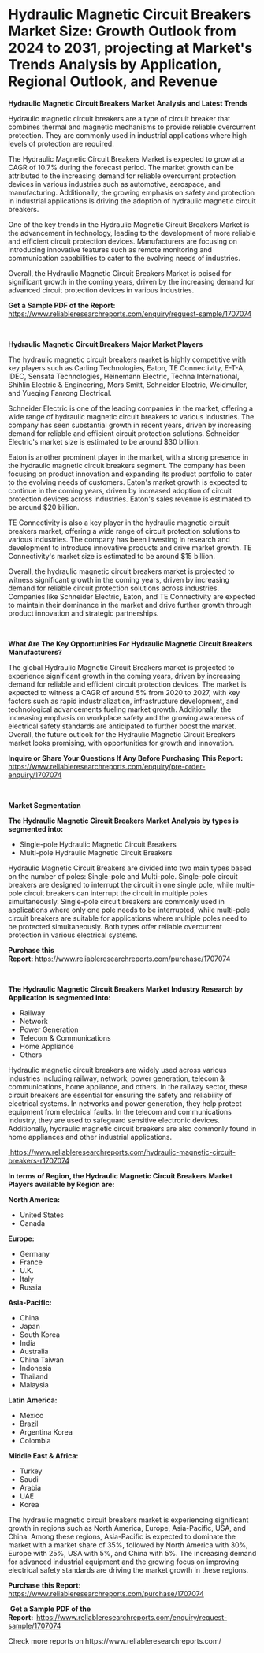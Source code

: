 <p><h1>Hydraulic Magnetic Circuit Breakers Market Size: Growth Outlook from 2024 to 2031, projecting at Market's Trends Analysis by Application, Regional Outlook, and Revenue</h1></p><p><strong>Hydraulic Magnetic Circuit Breakers Market Analysis and Latest Trends</strong></p>
<p><p>Hydraulic magnetic circuit breakers are a type of circuit breaker that combines thermal and magnetic mechanisms to provide reliable overcurrent protection. They are commonly used in industrial applications where high levels of protection are required.</p><p>The Hydraulic Magnetic Circuit Breakers Market is expected to grow at a CAGR of 10.7% during the forecast period. The market growth can be attributed to the increasing demand for reliable overcurrent protection devices in various industries such as automotive, aerospace, and manufacturing. Additionally, the growing emphasis on safety and protection in industrial applications is driving the adoption of hydraulic magnetic circuit breakers.</p><p>One of the key trends in the Hydraulic Magnetic Circuit Breakers Market is the advancement in technology, leading to the development of more reliable and efficient circuit protection devices. Manufacturers are focusing on introducing innovative features such as remote monitoring and communication capabilities to cater to the evolving needs of industries.</p><p>Overall, the Hydraulic Magnetic Circuit Breakers Market is poised for significant growth in the coming years, driven by the increasing demand for advanced circuit protection devices in various industries.</p></p>
<p><strong>Get a Sample PDF of the Report:&nbsp;</strong> <a href="https://www.reliableresearchreports.com/enquiry/request-sample/1707074">https://www.reliableresearchreports.com/enquiry/request-sample/1707074</a></p>
<p>&nbsp;</p>
<p><strong>Hydraulic Magnetic Circuit Breakers Major Market Players</strong></p>
<p><p>The hydraulic magnetic circuit breakers market is highly competitive with key players such as Carling Technologies, Eaton, TE Connectivity, E-T-A, IDEC, Sensata Technologies, Heinemann Electric, Techna International, Shihlin Electric & Engineering, Mors Smitt, Schneider Electric, Weidmuller, and Yueqing Fanrong Electrical. </p><p>Schneider Electric is one of the leading companies in the market, offering a wide range of hydraulic magnetic circuit breakers to various industries. The company has seen substantial growth in recent years, driven by increasing demand for reliable and efficient circuit protection solutions. Schneider Electric's market size is estimated to be around $30 billion.</p><p>Eaton is another prominent player in the market, with a strong presence in the hydraulic magnetic circuit breakers segment. The company has been focusing on product innovation and expanding its product portfolio to cater to the evolving needs of customers. Eaton's market growth is expected to continue in the coming years, driven by increased adoption of circuit protection devices across industries. Eaton's sales revenue is estimated to be around $20 billion.</p><p>TE Connectivity is also a key player in the hydraulic magnetic circuit breakers market, offering a wide range of circuit protection solutions to various industries. The company has been investing in research and development to introduce innovative products and drive market growth. TE Connectivity's market size is estimated to be around $15 billion.</p><p>Overall, the hydraulic magnetic circuit breakers market is projected to witness significant growth in the coming years, driven by increasing demand for reliable circuit protection solutions across industries. Companies like Schneider Electric, Eaton, and TE Connectivity are expected to maintain their dominance in the market and drive further growth through product innovation and strategic partnerships.</p></p>
<p>&nbsp;</p>
<p><strong>What Are The Key Opportunities For Hydraulic Magnetic Circuit Breakers Manufacturers?</strong></p>
<p><p>The global Hydraulic Magnetic Circuit Breakers market is projected to experience significant growth in the coming years, driven by increasing demand for reliable and efficient circuit protection devices. The market is expected to witness a CAGR of around 5% from 2020 to 2027, with key factors such as rapid industrialization, infrastructure development, and technological advancements fueling market growth. Additionally, the increasing emphasis on workplace safety and the growing awareness of electrical safety standards are anticipated to further boost the market. Overall, the future outlook for the Hydraulic Magnetic Circuit Breakers market looks promising, with opportunities for growth and innovation.</p></p>
<p><strong>Inquire or Share Your Questions If Any Before Purchasing This Report:</strong> <a href="https://www.reliableresearchreports.com/enquiry/pre-order-enquiry/1707074">https://www.reliableresearchreports.com/enquiry/pre-order-enquiry/1707074</a></p>
<p>&nbsp;</p>
<p><strong>Market Segmentation</strong></p>
<p><strong>The Hydraulic Magnetic Circuit Breakers Market Analysis by types is segmented into:</strong></p>
<p><ul><li>Single-pole Hydraulic Magnetic Circuit Breakers</li><li>Multi-pole Hydraulic Magnetic Circuit Breakers</li></ul></p>
<p><p>Hydraulic Magnetic Circuit Breakers are divided into two main types based on the number of poles: Single-pole and Multi-pole. Single-pole circuit breakers are designed to interrupt the circuit in one single pole, while multi-pole circuit breakers can interrupt the circuit in multiple poles simultaneously. Single-pole circuit breakers are commonly used in applications where only one pole needs to be interrupted, while multi-pole circuit breakers are suitable for applications where multiple poles need to be protected simultaneously. Both types offer reliable overcurrent protection in various electrical systems.</p></p>
<p><strong>Purchase this Report:&nbsp;</strong><a href="https://www.reliableresearchreports.com/purchase/1707074">https://www.reliableresearchreports.com/purchase/1707074</a></p>
<p>&nbsp;</p>
<p><strong>The Hydraulic Magnetic Circuit Breakers Market Industry Research by Application is segmented into:</strong></p>
<p><ul><li>Railway</li><li>Network</li><li>Power Generation</li><li>Telecom & Communications</li><li>Home Appliance</li><li>Others</li></ul></p>
<p><p>Hydraulic magnetic circuit breakers are widely used across various industries including railway, network, power generation, telecom & communications, home appliance, and others. In the railway sector, these circuit breakers are essential for ensuring the safety and reliability of electrical systems. In networks and power generation, they help protect equipment from electrical faults. In the telecom and communications industry, they are used to safeguard sensitive electronic devices. Additionally, hydraulic magnetic circuit breakers are also commonly found in home appliances and other industrial applications.</p></p>
<p><a href="https://www.reliableresearchreports.com/hydraulic-magnetic-circuit-breakers-r1707074">&nbsp;https://www.reliableresearchreports.com/hydraulic-magnetic-circuit-breakers-r1707074</a></p>
<p><strong>In terms of Region, the Hydraulic Magnetic Circuit Breakers Market Players available by Region are:</strong></p>
<p>
    <p> <strong> North America: </strong>
        <ul>
            <li>United States</li>
            <li>Canada</li>
        </ul>
        </p> 
    <p> <strong> Europe: </strong>
        <ul>
            <li>Germany</li>
            <li>France</li>
            <li>U.K.</li>
            <li>Italy</li>
            <li>Russia</li>
        </ul>
        </p> 
    <p> <strong> Asia-Pacific: </strong>
        <ul>
            <li>China</li>
            <li>Japan</li>
            <li>South Korea</li>
            <li>India</li>
            <li>Australia</li>
            <li>China Taiwan</li>
            <li>Indonesia</li>
            <li>Thailand</li>
            <li>Malaysia</li>
        </ul>
        </p> 
    <p> <strong> Latin America: </strong>
        <ul>
            <li>Mexico</li>
            <li>Brazil</li>
            <li>Argentina Korea</li>
            <li>Colombia</li>
        </ul>
        </p> 
    <p> <strong> Middle East & Africa: </strong>
        <ul>
            <li>Turkey</li>
            <li>Saudi</li>
            <li>Arabia</li>
            <li>UAE</li>
            <li>Korea</li>
        </ul>
    </p>
    </p>
<p><p>The hydraulic magnetic circuit breakers market is experiencing significant growth in regions such as North America, Europe, Asia-Pacific, USA, and China. Among these regions, Asia-Pacific is expected to dominate the market with a market share of 35%, followed by North America with 30%, Europe with 25%, USA with 5%, and China with 5%. The increasing demand for advanced industrial equipment and the growing focus on improving electrical safety standards are driving the market growth in these regions.</p></p>
<p><strong>Purchase this Report: </strong><a href="https://www.reliableresearchreports.com/purchase/1707074">https://www.reliableresearchreports.com/purchase/1707074</a></p>
<p>&nbsp;<strong>Get a Sample PDF of the Report:&nbsp;&nbsp;</strong><a href="https://www.reliableresearchreports.com/enquiry/request-sample/1707074">https://www.reliableresearchreports.com/enquiry/request-sample/1707074</a></p>
<p><strong></strong></p>
<p>Check more reports on https://www.reliableresearchreports.com/</p>